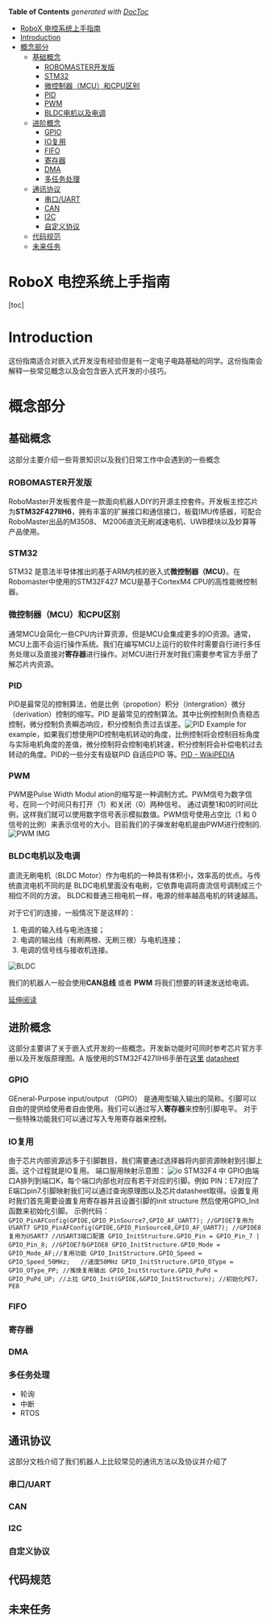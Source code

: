 <!-- START doctoc generated TOC please keep comment here to allow auto update -->
<!-- DON'T EDIT THIS SECTION, INSTEAD RE-RUN doctoc TO UPDATE -->
**Table of Contents**  *generated with [DocToc](https://github.com/thlorenz/doctoc)*

- [RoboX 电控系统上手指南](#robox-电控系统上手指南)
- [Introduction](#introduction)
- [概念部分](#概念部分)
  - [基础概念](#基础概念)
    - [ROBOMASTER开发版](#robomaster开发版)
    - [STM32](#stm32)
    - [微控制器（MCU）和CPU区别](#微控制器mcu和cpu区别)
    - [PID](#pid)
    - [PWM](#pwm)
    - [BLDC电机以及电调](#bldc电机以及电调)
  - [进阶概念](#进阶概念)
    - [GPIO](#gpio)
    - [IO复用](#io复用)
    - [FIFO](#fifo)
    - [寄存器](#寄存器)
    - [DMA](#dma)
    - [多任务处理](#多任务处理)
  - [通讯协议](#通讯协议)
    - [串口/UART](#串口uart)
    - [CAN](#can)
    - [I2C](#i2c)
    - [自定义协议](#自定义协议)
  - [代码规范](#代码规范)
  - [未来任务](#未来任务)

<!-- END doctoc generated TOC please keep comment here to allow auto update -->


<!-- 更新目录需要把原始目录移动到文档开头 并运行 doctoc README.md 若未安装doctoc 可使用npm 安装命令： npm install doctoc -g   -->
# RoboX 电控系统上手指南
[toc]
# Introduction

这份指南适合对嵌入式开发没有经验但是有一定电子电路基础的同学。这份指南会解释一些常见概念以及会包含嵌入式开发的小技巧。

# 概念部分

## 基础概念

这部分主要介绍一些背景知识以及我们日常工作中会遇到的一些概念

### ROBOMASTER开发版

RoboMaster开发板套件是一款面向机器人DIY的开源主控套件。开发板主控芯片为**STM32F427IIH6**，拥有丰富的扩展接口和通信接口，板载IMU传感器，可配合RoboMaster出品的M3508、 M2006直流无刷减速电机、UWB模块以及妙算等产品使用。

### STM32

STM32 是意法半导体推出的基于ARM内核的嵌入式**微控制器（MCU）**。在Robomaster中使用的STM32F427 MCU是基于CortexM4 CPU的高性能微控制器。

### 微控制器（MCU）和CPU区别

通常MCU会简化一些CPU内计算资源，但是MCU会集成更多的IO资源。通常，MCU上面不会运行操作系统。我们在编写MCU上运行的软件时需要自行进行多任务处理以及直接对**寄存器**进行操作。对MCU进行开发时我们需要参考官方手册了解芯片内资源。

### PID

PID是最常见的控制算法，他是比例（propotion）积分（intergration）微分（derivation）控制的缩写。PID 是最常见的控制算法。其中比例控制附负责稳态控制，微分控制负责瞬态响应，积分控制负责过去误差。![PID Example](What-is-PID-Control.png) for example，如果我们想使用PID控制电机转动的角度，比例控制将会控制目标角度与实际电机角度的差值，微分控制将会控制电机转速，积分控制将会补偿电机过去转动的角度。PID的一些分支有级联PID 自适应PID 等。[PID - WikiPEDIA](https://zh.wikipedia.org/wiki/PID%E6%8E%A7%E5%88%B6%E5%99%A8
) 

### PWM

PWM是Pulse Width Modul ation的缩写是一种调制方式。PWM信号为数字信号，在同一个时间只有打开（1）和关闭（0）两种信号。 通过调整1和0的时间比例，这样我们就可以使用数字信号表示模拟数值。PWM信号使用占空比（1 和 0 信号的比例）来表示信号的大小。目前我们的子弹发射电机是由PWM进行控制的. 
![PWM IMG](pwm.gif)

### BLDC电机以及电调

 直流无刷电机（BLDC Motor）作为电机的一种具有体积小，效率高的优点。与传统直流电机不同的是 BLDC电机里面没有电刷，它依靠电调将直流信号调制成三个相位不同的方波。 BLDC和普通三相电机一样，电源的频率越高电机的转速越高。

对于它们的连接，一般情况下是这样的：
1. 电调的输入线与电池连接；
2. 电调的输出线（有刷两根、无刷三根）与电机连接；
3. 电调的信号线与接收机连接。

![BLDC](BLDC.png)

我们的机器人一般会使用**CAN总线** 或者 **PWM** 将我们想要的转速发送给电调。

[延伸阅读](http://www.modouwo.com/AiHaoZhe/Tutorial/Detail/UAV/744/13)

## 进阶概念

这部分主要讲了关于嵌入式开发的一些概念。开发新功能时可同时参考芯片官方手册以及开发版原理图。A 版使用的STM32F427IIH6手册在[这里](https://www.st.com/resource/en/reference_manual/rm0090-stm32f405415-stm32f407417-stm32f427437-and-stm32f429439-advanced-armbased-32bit-mcus-stmicroelectronics.pdf)  [datasheet](https://www.st.com/resource/zh/datasheet/stm32f427ii.pdf)

### GPIO
GEneral-Purpose input/output （GPIO） 是通用型输入输出的简称。引脚可以自由的提供给使用者自由使用。我们可以通过写入**寄存器**来控制引脚电平。 对于一些特殊功能我们可以通过写入专用寄存器来控制。

### IO复用 

由于芯片内部资源远多于引脚数目，我们需要通过选择器将内部资源映射到引脚上面。这个过程就是IO复用。
端口服用映射示意图：
![io](IO复用.png)
STM32F4 中 GPIO由端口A排列到端口K，每个端口内部也对应有若干对应的引脚。例如 PIN：E7对应了E端口pin7.引脚映射我们可以通过查询原理图以及芯片datasheet取得。设置复用时我们首先需要设置复用寄存器并且设置引脚的init structure 然后使用GPIO_Init函数来初始化引脚。 示例代码：
`   
GPIO_PinAFConfig(GPIOE,GPIO_PinSource7,GPIO_AF_UART7); //GPIOE7复用为USART7
	GPIO_PinAFConfig(GPIOE,GPIO_PinSource8,GPIO_AF_UART7); //GPIOE8复用为USART7
	//USART3端口配置
    GPIO_InitStructure.GPIO_Pin = GPIO_Pin_7 | GPIO_Pin_8; //GPIOE7与GPIOE8
	GPIO_InitStructure.GPIO_Mode = GPIO_Mode_AF;//复用功能
	GPIO_InitStructure.GPIO_Speed = GPIO_Speed_50MHz;	//速度50MHz
	GPIO_InitStructure.GPIO_OType = GPIO_OType_PP; //推挽复用输出
	GPIO_InitStructure.GPIO_PuPd = GPIO_PuPd_UP; //上拉
	GPIO_Init(GPIOE,&GPIO_InitStructure); //初始化PE7，PE8
`

### FIFO

### 寄存器

### DMA

### 多任务处理

- 轮询
- 中断
- RTOS

## 通讯协议

这部分文档介绍了我们机器人上比较常见的通讯方法以及协议并介绍了

### 串口/UART

### CAN

### I2C

### 自定义协议

## 代码规范

## 未来任务




